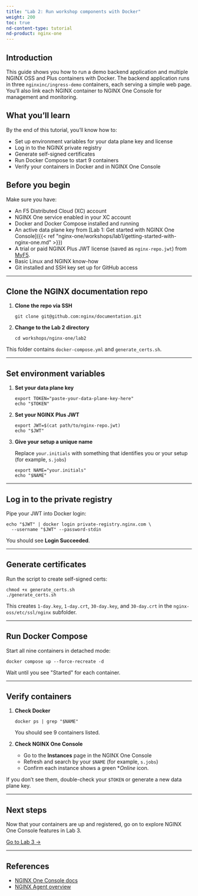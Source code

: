 ```yaml
---
title: "Lab 2: Run workshop components with Docker"
weight: 200
toc: true
nd-content-type: tutorial
nd-product: nginx-one
---
```


## Introduction

This guide shows you how to run a demo backend application and multiple NGINX OSS and Plus containers with Docker. The backend application runs in three `nginxinc/ingress-demo` containers, each serving a simple web page. You’ll also link each NGINX container to NGINX One Console for management and monitoring.

## What you’ll learn

By the end of this tutorial, you’ll know how to:

- Set up environment variables for your data plane key and license
- Log in to the NGINX private registry
- Generate self-signed certificates
- Run Docker Compose to start 9 containers
- Verify your containers in Docker and in NGINX One Console

## Before you begin

Make sure you have:

- An F5 Distributed Cloud (XC) account
- NGINX One service enabled in your XC account
- Docker and Docker Compose installed and running
- An active data plane key from [Lab 1: Get started with NGINX One Console]({{< ref "nginx-one/workshops/lab1/getting-started-with-nginx-one.md" >}})
- A trial or paid NGINX Plus JWT license (saved as `nginx-repo.jwt`) from [MyF5](https://my.f5.com/manage/s/).
- Basic Linux and NGINX know-how
- Git installed and SSH key set up for GitHub access

---

## Clone the NGINX documentation repo

1. **Clone the repo via SSH**

   ```shell
   git clone git@github.com:nginx/documentation.git
   ```

2. **Change to the Lab 2 directory**

   ```shell
   cd workshops/nginx-one/lab2
   ```

This folder contains `docker-compose.yml` and `generate_certs.sh`.

---

## Set environment variables

1. **Set your data plane key**

   ```shell
   export TOKEN="paste-your-data-plane-key-here"
   echo "$TOKEN"
   ```

2. **Set your NGINX Plus JWT**

   ```shell
   export JWT=$(cat path/to/nginx-repo.jwt)
   echo "$JWT"
   ```

3. **Give your setup a unique name**

   Replace `your.initials` with something that identifies you or your setup (for example, `s.jobs`)

   ```shell
   export NAME="your.initials"
   echo "$NAME"
   ```

---

## Log in to the private registry

Pipe your JWT into Docker login:

```shell
echo "$JWT" | docker login private-registry.nginx.com \
  --username "$JWT" --password-stdin
```

You should see **Login Succeeded**.

---

## Generate certificates

Run the script to create self-signed certs:

```shell
chmod +x generate_certs.sh
./generate_certs.sh
```

This creates `1-day.key`, `1-day.crt`, `30-day.key`, and `30-day.crt` in the `nginx-oss/etc/ssl/nginx` subfolder.

---

## Run Docker Compose

Start all nine containers in detached mode:

```shell
docker compose up --force-recreate -d
```

Wait until you see "Started" for each container.

---

## Verify containers

1. **Check Docker**

   ```shell
   docker ps | grep "$NAME"
   ```

   You should see 9 containers listed.

2. **Check NGINX One Console**

   - Go to the **Instances** page in the NGINX One Console
   - Refresh and search by your `$NAME` (for example, `s.jobs`)
   - Confirm each instance shows a green **Online* icon.

If you don’t see them, double-check your `$TOKEN` or generate a new data plane key.

---

## Next steps

Now that your containers are up and registered, go on to explore NGINX One Console features in Lab 3.

[Go to Lab 3 →](../lab3/readme.md)

---

## References

- [NGINX One Console docs](https://docs.nginx.com/nginx-one/)
- [NGINX Agent overview](https://docs.nginx.com/nginx-agent/overview/)
